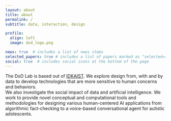 ```yaml
---
layout: about
title: about
permalink: /
subtitle: data, interaction, design

profile:
  align: left
  image: dxd_logo.png

news: true  # includes a list of news items
selected_papers: true # includes a list of papers marked as "selected={true}"
social: true  # includes social icons at the bottom of the page
---
```


The DxD Lab is based out of [IDKAIST](https://id.kaist.ac.kr/). We explore design from, with and by data to develop technologies that are more sensitive to human concerns and behaviors.  
We also investigate the social impact of data and artificial intelligence. We work to provide novel conceptual and computational tools and methodologies for designing various human-centered AI applications from algorithmic fact-checking to a voice-based conversational agent for autistic adolescents.